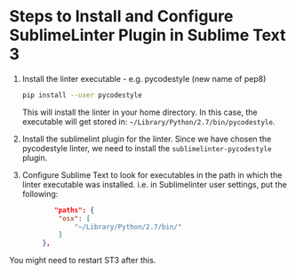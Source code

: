 
# Steps to Install and Configure SublimeLinter Plugin in Sublime Text 3

1. Install the linter executable - e.g. pycodestyle (new name of pep8)

   ```bash
   pip install --user pycodestyle
   ```
   This will install the linter in your home directory. In this case, the executable will get stored in: `~/Library/Python/2.7/bin/pycodestyle`.
2. Install the sublimelint plugin for the linter. Since we have chosen the 
   pycodestyle linter, we need to install the `sublimelinter-pycodestyle` plugin.
3. Configure Sublime Text to look for executables in the path in which the 
   linter executable was installed. i.e. in Sublimelinter user settings, put
   the following:

   ```json
           "paths": {
            "osx": [
                "~/Library/Python/2.7/bin/"
            ]
        },
   ```

You might need to restart ST3 after this.